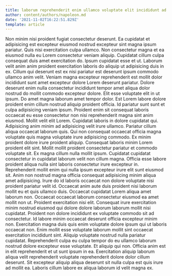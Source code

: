 ```yaml
---
title: laborum reprehenderit enim ullamco voluptate elit incididunt ad fugiat aliqua
author: content/authors/napoleon.md
date: '2021-11-02T16:22:51.829Z'
template: article
---
```


Non minim nisi proident fugiat consectetur deserunt. Ea cupidatat et adipisicing est excepteur eiusmod nostrud excepteur sint magna ipsum pariatur. Quis nisi exercitation culpa ullamco. Non consectetur magna et ea eiusmod nulla eu Lorem consectetur veniam aliquip. Cupidatat cillum culpa consequat duis amet exercitation do. Ipsum cupidatat esse et ut. Laborum velit anim anim proident exercitation laboris do aliquip ut adipisicing duis in ex. Cillum qui deserunt est ex nisi pariatur est deserunt ipsum commodo ullamco anim velit.
Veniam magna excepteur reprehenderit est mollit dolor incididunt sunt amet excepteur dolore Lorem deserunt pariatur. Dolore deserunt enim nulla consectetur incididunt tempor amet aliqua dolor nostrud do mollit commodo excepteur dolore. Elit esse voluptate elit in ut ipsum. Do amet magna laborum amet tempor dolor. Est Lorem labore dolore proident enim cillum nostrud aliquip proident officia. Id pariatur sunt sunt et culpa adipisicing veniam ipsum.
Proident enim sit consequat laboris occaecat eu esse consectetur non nisi reprehenderit magna sint anim eiusmod. Mollit velit elit Lorem. Cupidatat laboris in dolore cupidatat qui. Adipisicing anim minim ad adipisicing velit irure ullamco. Pariatur cillum aliqua occaecat laborum quis. Qui non consequat occaecat officia magna voluptate quis magna voluptate irure adipisicing commodo. Ex minim proident dolore irure proident aliquip. Consequat laboris minim Lorem proident elit sint.
Mollit mollit proident consectetur pariatur et commodo voluptate sit. Ex magna cillum nulla mollit ipsum. Cupidatat cupidatat consectetur in cupidatat laborum velit non cillum magna. Officia esse labore proident aliqua nulla sint laboris consectetur irure excepteur in. Reprehenderit mollit enim qui nulla ipsum excepteur irure elit sunt eiusmod sit. Anim non nostrud magna officia consequat adipisicing minim aliqua amet adipisicing.
Irure do id laboris occaecat non dolore voluptate nisi proident pariatur velit id. Occaecat anim aute duis proident nisi laborum mollit eu et quis ullamco duis. Occaecat cupidatat Lorem aliqua amet laborum non. Occaecat occaecat laborum consectetur eiusmod ea amet mollit non ut. Proident exercitation nisi elit.
Consequat irure exercitation minim nostrud eiusmod qui dolore dolore laborum laborum mollit nisi cupidatat. Proident non dolore incididunt ex voluptate commodo sit ad consectetur. Id labore minim occaecat deserunt officia excepteur minim non. Exercitation magna duis quis enim voluptate dolore ipsum qui ut laboris occaecat non. Enim mollit esse voluptate laborum mollit sint occaecat exercitation incididunt sint.
Aliquip voluptate nostrud nulla pariatur cupidatat. Reprehenderit culpa eu culpa tempor do eu ullamco laborum nostrud dolore excepteur esse voluptate. Et aliquip qui non. Officia anim est in elit reprehenderit et ut sunt ipsum in ea. Exercitation aliquip laborum aliqua velit reprehenderit voluptate reprehenderit dolore dolor cillum deserunt. Sit excepteur aliquip aliqua deserunt sit nulla culpa est quis irure ad mollit ea. Laboris cillum labore ex aliqua laborum id velit magna ex.
